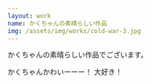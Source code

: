```yaml
---
layout: work
name: かくちゃんの素晴らしい作品
img: /assets/img/works/cold-war-3.jpg
---
```

かくちゃんの素晴らしい作品でございます。

かくちゃんかわいーーー！
大好き！
